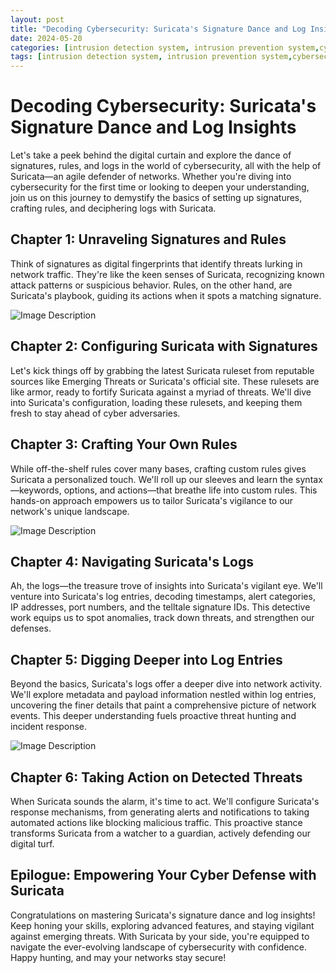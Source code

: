 ```yaml
---
layout: post
title: "Decoding Cybersecurity: Suricata's Signature Dance and Log Insights"
date: 2024-05-20
categories: [intrusion detection system, intrusion prevention system,cybersecurity]
tags: [intrusion detection system, intrusion prevention system,cybersecurity]
---
```



# Decoding Cybersecurity: Suricata's Signature Dance and Log Insights

Let's take a peek behind the digital curtain and explore the dance of signatures, rules, and logs in the world of cybersecurity, all with the help of Suricata—an agile defender of networks. Whether you're diving into cybersecurity for the first time or looking to deepen your understanding, join us on this journey to demystify the basics of setting up signatures, crafting rules, and deciphering logs with Suricata.

## Chapter 1: Unraveling Signatures and Rules

Think of signatures as digital fingerprints that identify threats lurking in network traffic. They're like the keen senses of Suricata, recognizing known attack patterns or suspicious behavior. Rules, on the other hand, are Suricata's playbook, guiding its actions when it spots a matching signature.


![Image Description](https://i.imgur.com/aY8vc8q.jpg)


## Chapter 2: Configuring Suricata with Signatures

Let's kick things off by grabbing the latest Suricata ruleset from reputable sources like Emerging Threats or Suricata's official site. These rulesets are like armor, ready to fortify Suricata against a myriad of threats. We'll dive into Suricata's configuration, loading these rulesets, and keeping them fresh to stay ahead of cyber adversaries.

## Chapter 3: Crafting Your Own Rules

While off-the-shelf rules cover many bases, crafting custom rules gives Suricata a personalized touch. We'll roll up our sleeves and learn the syntax—keywords, options, and actions—that breathe life into custom rules. This hands-on approach empowers us to tailor Suricata's vigilance to our network's unique landscape.


![Image Description](https://i.imgur.com/OOm6hIl.jpg)


## Chapter 4: Navigating Suricata's Logs

Ah, the logs—the treasure trove of insights into Suricata's vigilant eye. We'll venture into Suricata's log entries, decoding timestamps, alert categories, IP addresses, port numbers, and the telltale signature IDs. This detective work equips us to spot anomalies, track down threats, and strengthen our defenses.

## Chapter 5: Digging Deeper into Log Entries

Beyond the basics, Suricata's logs offer a deeper dive into network activity. We'll explore metadata and payload information nestled within log entries, uncovering the finer details that paint a comprehensive picture of network events. This deeper understanding fuels proactive threat hunting and incident response.


![Image Description](https://i.imgur.com/hdb5AYJ.jpg)



## Chapter 6: Taking Action on Detected Threats

When Suricata sounds the alarm, it's time to act. We'll configure Suricata's response mechanisms, from generating alerts and notifications to taking automated actions like blocking malicious traffic. This proactive stance transforms Suricata from a watcher to a guardian, actively defending our digital turf.

## Epilogue: Empowering Your Cyber Defense with Suricata

Congratulations on mastering Suricata's signature dance and log insights! Keep honing your skills, exploring advanced features, and staying vigilant against emerging threats. With Suricata by your side, you're equipped to navigate the ever-evolving landscape of cybersecurity with confidence. Happy hunting, and may your networks stay secure!

